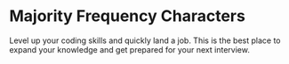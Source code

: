 # Majority Frequency Characters

Level up your coding skills and quickly land a job. This is the best place to expand your knowledge and get prepared for your next interview.